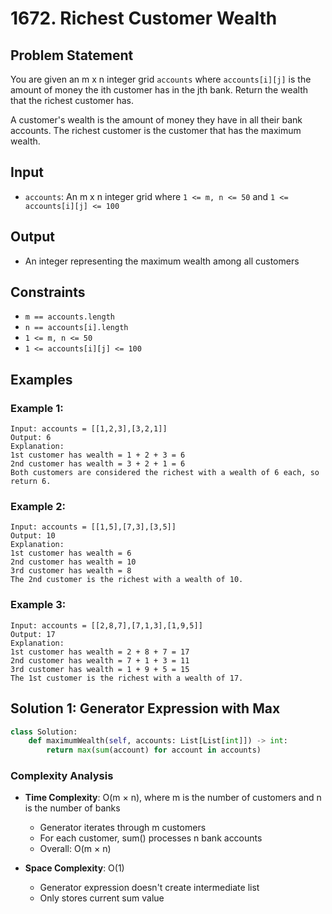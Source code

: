 # 1672. Richest Customer Wealth

## Problem Statement

You are given an m x n integer grid `accounts` where `accounts[i][j]` is the amount of money the i​​​​​​​​​th​​​​ customer has in the j​​​​​​​​​​​th​​​​ bank. Return the wealth that the richest customer has.

A customer's wealth is the amount of money they have in all their bank accounts. The richest customer is the customer that has the maximum wealth.

## Input
* `accounts`: An m x n integer grid where `1 <= m, n <= 50` and `1 <= accounts[i][j] <= 100`

## Output
* An integer representing the maximum wealth among all customers

## Constraints
* `m == accounts.length`
* `n == accounts[i].length`
* `1 <= m, n <= 50`
* `1 <= accounts[i][j] <= 100`

## Examples

### Example 1:
```
Input: accounts = [[1,2,3],[3,2,1]]
Output: 6
Explanation:
1st customer has wealth = 1 + 2 + 3 = 6
2nd customer has wealth = 3 + 2 + 1 = 6
Both customers are considered the richest with a wealth of 6 each, so return 6.
```

### Example 2:
```
Input: accounts = [[1,5],[7,3],[3,5]]
Output: 10
Explanation: 
1st customer has wealth = 6
2nd customer has wealth = 10 
3rd customer has wealth = 8
The 2nd customer is the richest with a wealth of 10.
```

### Example 3:
```
Input: accounts = [[2,8,7],[7,1,3],[1,9,5]]
Output: 17
Explanation:
1st customer has wealth = 2 + 8 + 7 = 17
2nd customer has wealth = 7 + 1 + 3 = 11
3rd customer has wealth = 1 + 9 + 5 = 15
The 1st customer is the richest with a wealth of 17.
```

## Solution 1: Generator Expression with Max

```python
class Solution:
    def maximumWealth(self, accounts: List[List[int]]) -> int:
        return max(sum(account) for account in accounts)
```

### Complexity Analysis

- **Time Complexity**: O(m × n), where m is the number of customers and n is the number of banks
  - Generator iterates through m customers
  - For each customer, sum() processes n bank accounts
  - Overall: O(m × n)

- **Space Complexity**: O(1)
  - Generator expression doesn't create intermediate list
  - Only stores current sum value
